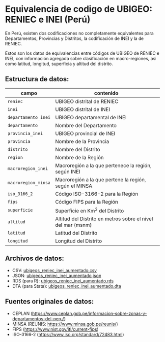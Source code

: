 # Equivalencia de codigo de UBIGEO: RENIEC e INEI (Perú)

En Perú, existen dos codificaciones no completamente equivalentes para Departamentos, Provincias y Distritos, la codificación de INEI y la de RENIEC.

Estos son los datos de equivalencias entre códigos de UBIGEO de RENIEC e INEI, con información agregada sobre clasificación en macro-regiones, asi como latitud, longitud, superficia y altitud del distrito.

## Estructura de datos:

| campo | contenido |
|-------|-----------|
| `reniec` | UBIGEO distrital de RENIEC |
| `inei` | UBIGEO distrital de INEI |
| `departamento_inei` | UBIGEO departamental de INEI |
| `departamento` | Nombre del Departamento |
| `provincia_inei` | UBIGEO provincial de INEI |
| `provincia` | Nombre de la Provincia |
| `distrito` | Nombre del Distrito |
| `region` | Nombre de la Región |
| `macroregion_inei` | Macroregión a la que pertenece la región, según INEI | 
| `macroregion_minsa` | Macroregión a la que pertene la región, según el MINSA |
| `iso_3166_2` | Código ISO-3166-2 para la Región |
| `fips` | Código FIPS para la Región |
| `superficie` | Superficie en Km<sup>2</sup> del Distrito |
| `altitud` | Altitud del Distrito en metros sobre el nivel del mar (msnm) |
| `latitud` | Latitud del Distrito |
| `longitud` | Longitud del Distrito |

## Archivos de datos:

- CSV: [ubigeos_reniec_inei_aumentado.csv](ubigeos_reniec_inei_aumentado.csv)
- JSON: [ubigeos_reniec_inei_aumentado.json](ubigeos_reniec_inei_aumentado.json)
- RDS (para R): [ubigeos_reniec_inei_aumentado.rds](ubigeos_reniec_inei_aumentado.rds)
- DTA (para Stata): [ubigeos_reniec_inei_aumentado.dta](ubigeos_reniec_inei_aumentado.dta)


## Fuentes originales de datos:

- CEPLAN (https://www.ceplan.gob.pe/informacion-sobre-zonas-y-departamentos-del-peru/)
- MINSA (REUNIS: https://www.minsa.gob.pe/reunis/)
- FIPS (https://www.nist.gov/itl/current-fips)
- ISO-3166-2 (https://www.iso.org/standard/72483.html)
